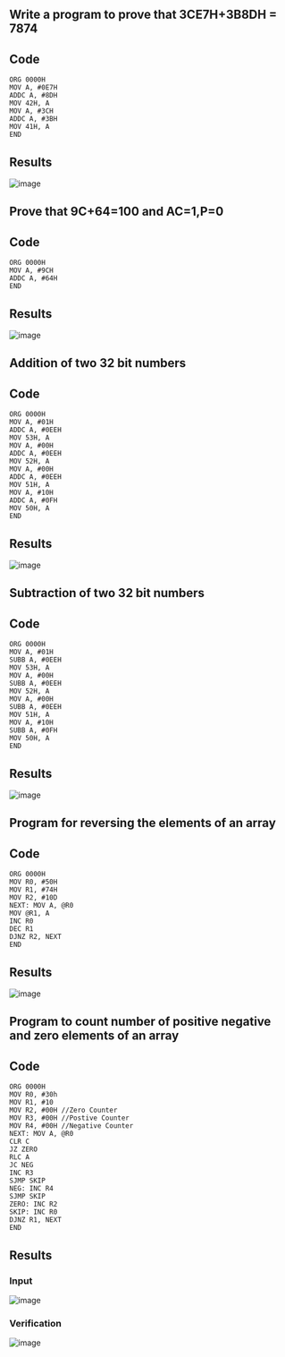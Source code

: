 ## Write a program to prove that 3CE7H+3B8DH = 7874
## Code
``` Assembly
ORG 0000H
MOV A, #0E7H
ADDC A, #8DH
MOV 42H, A
MOV A, #3CH
ADDC A, #3BH
MOV 41H, A
END
```
## Results
![image](https://github.com/user-attachments/assets/052998c0-f206-4256-b76d-1dbe3944b144)

## Prove that 9C+64=100 and AC=1,P=0
## Code
``` Assembly
ORG 0000H
MOV A, #9CH
ADDC A, #64H
END
```
## Results
![image](https://github.com/user-attachments/assets/27bff5ae-b14b-4525-95dc-026c0cec1d16)

## Addition of two 32 bit numbers
## Code
``` Assembly
ORG 0000H
MOV A, #01H
ADDC A, #0EEH
MOV 53H, A
MOV A, #00H
ADDC A, #0EEH
MOV 52H, A
MOV A, #00H
ADDC A, #0EEH
MOV 51H, A
MOV A, #10H
ADDC A, #0FH
MOV 50H, A
END
```
## Results
![image](https://github.com/user-attachments/assets/a1402d28-5764-4843-a8c2-e8d5f234b5ec)

## Subtraction of two 32 bit numbers
## Code
``` Assembly
ORG 0000H
MOV A, #01H
SUBB A, #0EEH
MOV 53H, A
MOV A, #00H
SUBB A, #0EEH
MOV 52H, A
MOV A, #00H
SUBB A, #0EEH
MOV 51H, A
MOV A, #10H
SUBB A, #0FH
MOV 50H, A
END
```
## Results
![image](https://github.com/user-attachments/assets/c882cd7d-cdb6-42d3-bfae-9b581606b0f0)

## Program for reversing the elements of an array
## Code
``` Assembly
ORG 0000H
MOV R0, #50H
MOV R1, #74H
MOV R2, #10D
NEXT: MOV A, @R0
MOV @R1, A
INC R0
DEC R1
DJNZ R2, NEXT
END
```
## Results
![image](https://github.com/user-attachments/assets/dfc8b0c6-f4a1-408d-b939-790d0cb1a8de)

## Program to count number of positive negative and zero elements of an array 
## Code
``` Assembly
ORG 0000H
MOV R0, #30h
MOV R1, #10
MOV R2, #00H //Zero Counter
MOV R3, #00H //Postive Counter
MOV R4, #00H //Negative Counter
NEXT: MOV A, @R0
CLR C
JZ ZERO
RLC A
JC NEG
INC R3
SJMP SKIP
NEG: INC R4
SJMP SKIP
ZERO: INC R2
SKIP: INC R0
DJNZ R1, NEXT
END
```
## Results
### Input
![image](https://github.com/user-attachments/assets/ca897f45-b01b-4543-a4d8-93c0cd85703e)
### Verification
![image](https://github.com/user-attachments/assets/52fbac05-8144-419c-a4f8-39c1f9608aab)
